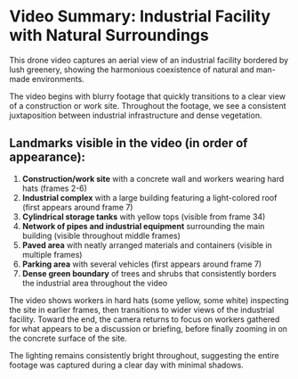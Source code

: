 # Video Summary: Industrial Facility with Natural Surroundings

This drone video captures an aerial view of an industrial facility bordered by lush greenery, showing the harmonious coexistence of natural and man-made environments.

The video begins with blurry footage that quickly transitions to a clear view of a construction or work site. Throughout the footage, we see a consistent juxtaposition between industrial infrastructure and dense vegetation.

## Landmarks visible in the video (in order of appearance):

1. **Construction/work site** with a concrete wall and workers wearing hard hats (frames 2-6)
2. **Industrial complex** with a large building featuring a light-colored roof (first appears around frame 7)
3. **Cylindrical storage tanks** with yellow tops (visible from frame 34)
4. **Network of pipes and industrial equipment** surrounding the main building (visible throughout middle frames)
5. **Paved area** with neatly arranged materials and containers (visible in multiple frames)
6. **Parking area** with several vehicles (first appears around frame 7)
7. **Dense green boundary** of trees and shrubs that consistently borders the industrial area throughout the video

The video shows workers in hard hats (some yellow, some white) inspecting the site in earlier frames, then transitions to wider views of the industrial facility. Toward the end, the camera returns to focus on workers gathered for what appears to be a discussion or briefing, before finally zooming in on the concrete surface of the site.

The lighting remains consistently bright throughout, suggesting the entire footage was captured during a clear day with minimal shadows.